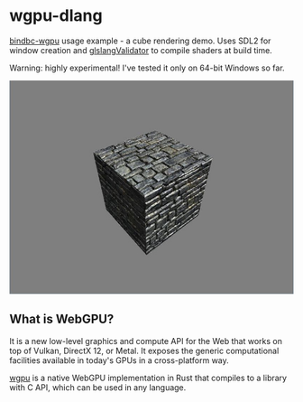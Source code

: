 # wgpu-dlang
[bindbc-wgpu](https://github.com/gecko0307/bindbc-wgpu) usage example - a cube rendering demo. Uses SDL2 for window creation and [glslangValidator](https://github.com/KhronosGroup/glslang) to compile shaders at build time. 

Warning: highly experimental! I've tested it only on 64-bit Windows so far.

[![Screenshot](screenshot.jpg)](screenshot.jpg)

## What is WebGPU?
It is a new low-level graphics and compute API for the Web that works on top of Vulkan, DirectX 12, or Metal. It exposes the generic computational facilities available in today's GPUs in a cross-platform way.

[wgpu](https://github.com/gfx-rs/wgpu) is a native WebGPU implementation in Rust that compiles to a library with C API, which can be used in any language.
